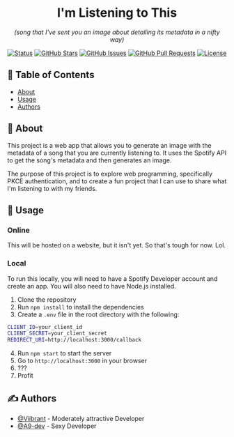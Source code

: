 <div align="center">
<h1><b>I'm Listening to This</b> </h1>
<p>
  <i>(song that I've sent you an image about detailing its metadata in a nifty way)</i>
</p>

[![Status](https://img.shields.io/badge/status-active-success.svg)]()
[![GitHub Stars](https://img.shields.io/github/stars/Viibrant/imlisteningtothis.svg?style=flat&logo=github)](https://github.com/Viibrant/imlisteningtothis/stargazers)
[![GitHub Issues](https://img.shields.io/github/issues/kylelobo/The-Documentation-Compendium.svg)](https://github.com/kylelobo/The-Documentation-Compendium/issues)
[![GitHub Pull Requests](https://img.shields.io/github/issues-pr/kylelobo/The-Documentation-Compendium.svg)](https://github.com/kylelobo/The-Documentation-Compendium/pulls)
[![License](https://img.shields.io/badge/license-MIT-blue.svg)](/LICENSE)

</div>

## 📝 Table of Contents

- [About](#about)
- [Usage](#usage)
- [Authors](#authors)

## 🧐 About <a name = "about"></a>

This project is a web app that allows you to generate an image with the metadata of a song that you are currently listening to. It uses the Spotify API to get the song's metadata and then generates an image.

The purpose of this project is to explore web programming, specifically PKCE authentication, and to create a fun project that I can use to share what I'm listening to with my friends.

## 🎈 Usage <a name="usage"></a>

### Online

This will be hosted on a website, but it isn't yet. So that's tough for now. Lol.

### Local

To run this locally, you will need to have a Spotify Developer account and create an app. You will also need to have Node.js installed.

1. Clone the repository
2. Run `npm install` to install the dependencies
3. Create a `.env` file in the root directory with the following:

```bash
CLIENT_ID=your_client_id
CLIENT_SECRET=your_client_secret
REDIRECT_URI=http://localhost:3000/callback
```

4. Run `npm start` to start the server
5. Go to `http://localhost:3000` in your browser
6. ???
7. Profit

## ✍️ Authors <a name = "authors"></a>

- [@Viibrant](https://github.com/Viibrant) - Moderately attractive Developer
- [@A9-dev](https://github.com/A9-dev) - Sexy Developer

